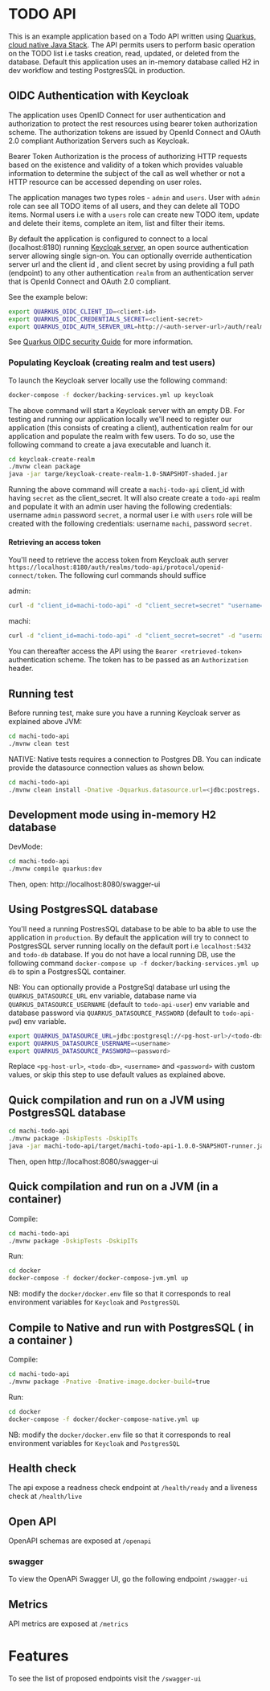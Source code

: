 # TODO API

This is an example application based on a Todo API written using [Quarkus, cloud native Java Stack](https://quarkus.io). 
The API permits users to perform basic operation on the TODO list i.e tasks creation, read, updated, or deleted from the database. 
Default this application uses an in-memory database called H2 in dev workflow and testing PostgresSQL in production. 

## OIDC Authentication with Keycloak
The application uses OpenID Connect for user authentication and authorization to protect the rest resources using bearer token authorization scheme. 
The authorization tokens are issued by OpenId Connect and OAuth 2.0 compliant Authorization Servers such as Keycloak.

Bearer Token Authorization is the process of authorizing HTTP requests based on the existence and validity of a token which 
provides valuable information to determine the subject of the call as well whether or not a HTTP resource can be accessed depending 
on user roles.

The application manages two types roles - `admin` and `users`. User with `admin` role can see all TODO items of all users, 
and they can delete all TODO items. Normal users i.e with a `users` role can create new TODO item, update and delete their items, 
complete an item, list and filter their items.

By default the application is configured to connect to a local (localhost:8180) running [Keycloak server](https://www.keycloak.org/about.html), an open source 
authentication server allowing single sign-on. You can optionally override authentication server url and the client id , and client secret by using providing 
a full path (endpoint) to any other authentication `realm` from an authentication server that is OpenId Connect and OAuth 2.0 compliant.

See the example below:
```bash
export QUARKUS_OIDC_CLIENT_ID=<client-id>
export QUARKUS_OIDC_CREDENTIALS_SECRET=<client-secret>
export QUARKUS_OIDC_AUTH_SERVER_URL=http://<auth-server-url>/auth/realms/<realm-name>
```

See [Quarkus OIDC security Guide](https://quarkus.io/guides/oidc-guide) for more information.

### Populating Keycloak (creating realm and test users)
To launch the Keycloak server locally use the following command:
```bash
docker-compose -f docker/backing-services.yml up keycloak
``` 

The above command will start a Keycloak server with an empty DB. For testing and running our application locally we'll need to register our application (this consists of creating a client), authentication realm for our application 
and populate the realm with few users. To do so, use the following command to create a java executable and luanch it. 
```bash
cd keycloak-create-realm
./mvnw clean package
java -jar targe/keycloak-create-realm-1.0-SNAPSHOT-shaded.jar
``` 

Running the above command will create a `machi-todo-api` client_id with having `secret` as the client_secret. 
It will also create create a `todo-api` realm and populate it with an admin user having the following credentials: 
username `admin` password `secret`, a normal user i.e with `users` role will be created with the following 
credentials: username `machi`, password `secret`. 

#### Retrieving an access token
You'll need to retrieve the access token from Keycloak auth server `https://localhost:8180/auth/realms/todo-api/protocol/openid-connect/token`. 
The following curl commands should suffice

admin:
```bash
curl -d "client_id=machi-todo-api" -d "client_secret=secret" "username=admin" -d "password=machi" -d "grant_type=password" "http://localhost:8080/auth/realms/master/protocol/openid-connect/token" | jq -r '.access_token')
``` 

machi:
```bash
curl -d "client_id=machi-todo-api" -d "client_secret=secret" -d "username=machi" -d "password=machi" -d "grant_type=password" "http://localhost:8080/auth/realms/master/protocol/openid-connect/token" | jq -r '.access_token')
``` 

You can thereafter access the API using the `Bearer <retrieved-token>` authentication scheme. The token has to be passed as an `Authorization` header.

## Running test
Before running test, make sure you have a running Keycloak server as explained above
JVM:
```bash
cd machi-todo-api
./mvnw clean test
```

NATIVE:
Native tests requires a connection to Postgres DB. You can indicate provide the datasource connection values as shown below.  
```bash
cd machi-todo-api
./mvnw clean install -Dnative -Dquarkus.datasource.url=<jdbc:postregs...> -Dquarkus.datasource.username=<pg-username> -Dquarkus.datasource.password=<pg-password>
```

## Development mode using in-memory H2 database
DevMode:
```bash
cd machi-todo-api
./mvnw compile quarkus:dev
```
Then, open: http://localhost:8080/swagger-ui

## Using PostgresSQL database
You'll need a running PostresSQL database to be able to ba able to use the application in `production`. 
By default the application will try to connect to PostgresSQL server running locally on the default port i.e `localhost:5432` and `todo-db` database. 
If you do not have a local running DB, use the following command `docker-compose up -f docker/backing-services.yml up db` to spin a PostgresSQL container.

NB: You can optionally provide a PostgreSql database url using the `QUARKUS_DATASOURCE_URL` env variable, database name via `QUARKUS_DATASOURCE_USERNAME` (default to `todo-api-user`) env variable and database password via `QUARKUS_DATASOURCE_PASSWORD` (default to `todo-api-pwd`) env variable. 
``` bash
export QUARKUS_DATASOURCE_URL=jdbc:postgresql://<pg-host-url>/<todo-db>
export QUARKUS_DATASOURCE_USERNAME=<username>
export QUARKUS_DATASOURCE_PASSWORD=<password>
```

Replace 
`<pg-host-url>`, `<todo-db>`,  `<username>` and `<password>` with custom values, or skip this step to use default values as explained above.
## Quick compilation and run on a JVM using PostgresSQL database

```bash
cd machi-todo-api
./mvnw package -DskipTests -DskipITs
java -jar machi-todo-api/target/machi-todo-api-1.0.0-SNAPSHOT-runner.jar
```

Then, open http://localhost:8080/swagger-ui

## Quick compilation and run on a JVM (in a container)
Compile:
```bash
cd machi-todo-api
./mvnw package -DskipTests -DskipITs
```

Run:
```bash
cd docker
docker-compose -f docker/docker-compose-jvm.yml up
```

NB: modify the `docker/docker.env` file so that it corresponds to real environment variables for `Keycloak` and `PostgresSQL`

## Compile to Native and run with PostgresSQL ( in a container )

Compile:
```bash
cd machi-todo-api
./mvnw package -Pnative -Dnative-image.docker-build=true
```

Run:
```bash
cd docker
docker-compose -f docker/docker-compose-native.yml up
```

NB: modify the `docker/docker.env` file so that it corresponds to real environment variables for `Keycloak` and `PostgresSQL`

## Health check

The api expose a readness check endpoint at `/health/ready` and a liveness check at `/health/live`
 

## Open API

OpenAPI schemas are exposed at `/openapi` 

### swagger 

To view the OpenAPi Swagger UI, go the following endpoint `/swagger-ui`

## Metrics

API metrics are exposed at `/metrics` 


# Features
To see the list of proposed endpoints visit the `/swagger-ui`